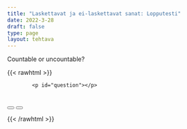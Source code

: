 ```yaml
---
title: "Laskettavat ja ei-laskettavat sanat: Lopputesti"
date: 2022-3-28
draft: false
type: page
layout: tehtava
---
```

Countable or uncountable?
<!-- raw html -->
{{< rawhtml >}}
<link rel="stylesheet" type="text/css" href="/css/monivalinta1.css"/>
<body>
<div id="quiz">

            <p id="question"></p>
 <br>
            <div class="buttons">
            <button id="btn0"><span id="choice0"></span></button> 
            <button id="btn1"><span id="choice1"></span></button>
</div>
</div>

</body>

<script>

function Quiz(questions) {
  this.score = 0;
  this.questions = questions;
  this.questionIndex = 0;
}

Quiz.prototype.getQuestionIndex = function() {
  return this.questions[this.questionIndex];
}

Quiz.prototype.guess = function(answer) {
  if (this.getQuestionIndex().isCorrectAnswer(answer)) {
    this.score++;
  } else {
  displayFinalMessage();}

  this.questionIndex++;
}

Quiz.prototype.isEnded = function() {
  return this.questionIndex === this.questions.length;
}

function startOver() {
  location.reload(true);
}

function Question(text, choices, answer) {
  this.text = text;
  this.choices = choices;
  this.answer = answer;
}

Question.prototype.isCorrectAnswer = function(choice) {
  return this.answer === choice;
}

function populate() {
  if (quiz.isEnded()) {
    showScores();
  } else {
    // show question
    var element = document.getElementById("question");
    element.innerHTML = quiz.getQuestionIndex().text;

    // show options
    var choices = quiz.getQuestionIndex().choices;
    for (var i = 0; i < choices.length; i++) {
      var element = document.getElementById("choice" + i);
      element.innerHTML = choices[i];
      guess("btn" + i, choices[i]);
    }

    showProgress();
  }
}

function guess(id, guess) {
  var button = document.getElementById(id);
  button.onclick = function() {
    quiz.guess(guess);
    populate();
  }
}

function showProgress() {
  var currentQuestionNumber = quiz.questionIndex + 1;
  var element = document.getElementById("progress");
  element.innerHTML = "Question " + currentQuestionNumber + " of " + quiz.questions.length;
}

function showScores() {
  var gameOverHTML = "Aivan mahtavaa!!";
  gameOverHTML += "<br>Sait kaikki " + quiz.score + " kohtaa oikein!"
  var element = document.getElementById("quiz");
  element.innerHTML = gameOverHTML;
}

function displayFinalMessage() {
  $("#buttons").empty();
  $("#quiz").empty();
  $("#quiz").append('<div id="finalMessage">Oh dear!<br><br>Nyt meni väärin niin että heilahti.<br>Mutta ei se haittaa, kokeile uudestaan!</div>');
  $("#quiz").append('<button id="resetbutton">Takaisin alkuun</button>')
  document.getElementById("resetbutton").onclick = (startOver);
 }

// kysymykset tähän
var questions = [
  new Question('Children', ['countable', 'uncountable'], 'countable'),
  new Question('Tea', ['countable', 'uncountable'], 'uncountable'),
  new Question('Windows', ['countable', 'uncountable'], 'countable'),
  new Question('Glue', ['countable', 'uncountable'], 'uncountable'),
  new Question('Presidents', ['countable', 'uncountable'], 'countable'),
  new Question('People', ['countable', 'uncountable'], 'countable'),
  new Question('Juice', ['countable', 'uncountable'], 'uncountable'),
  new Question('Butter',  ['countable', 'uncountable'], 'uncountable'),
  new Question('Headache', ['countable', 'uncountable'], 'countable'),
  new Question('Exercise', ['countable', 'uncountable'], 'countable'),
  new Question('Bread', ['countable', 'uncountable'], 'uncountable'),
  new Question('Water', ['countable', 'uncountable'], 'uncountable'),
  new Question('Husband', ['countable', 'uncountable'], 'countable'),
  new Question('Music', ['countable', 'uncountable'], 'uncountable'),
  new Question('Crossroads', ['countable', 'uncountable'], 'countable'),
  new Question('Accordion', ['countable', 'uncountable'], 'countable'),
  new Question('Rice', ['countable', 'uncountable'], 'uncountable'),
  new Question('Knowledge', ['countable', 'uncountable'], 'uncountable'),
];

$('.reset').click(startOver);

var quiz = new Quiz(questions);

populate();
</script> 

{{< /rawhtml >}}


